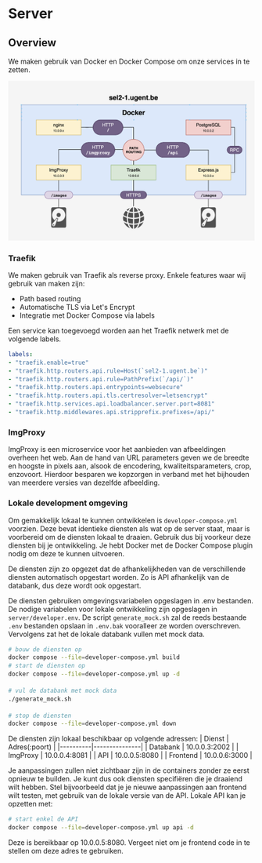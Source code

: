 # Server

## Overview

We maken gebruik van Docker en Docker Compose om onze services in te zetten.

![](./architecture.png)

### Traefik

We maken gebruik van Traefik als reverse proxy. Enkele features waar wij gebruik van maken zijn:

- Path based routing
- Automatische TLS via Let's Encrypt
- Integratie met Docker Compose via labels

Een service kan toegevoegd worden aan het Traefik netwerk met de volgende labels.

```yml
labels:
- "traefik.enable=true"
- "traefik.http.routers.api.rule=Host(`sel2-1.ugent.be`)"
- "traefik.http.routers.api.rule=PathPrefix(`/api/`)"
- "traefik.http.routers.api.entrypoints=websecure"
- "traefik.http.routers.api.tls.certresolver=letsencrypt"
- "traefik.http.services.api.loadbalancer.server.port=8081"
- "traefik.http.middlewares.api.stripprefix.prefixes=/api/"
```

### ImgProxy

ImgProxy is een microservice voor het aanbieden van afbeeldingen overheen het web. Aan de hand van URL parameters geven we de breedte en hoogste in pixels aan, alsook de encodering, kwaliteitsparameters, crop, enzovoort. Hierdoor besparen we kopzorgen in verband met het bijhouden van meerdere versies van dezelfde afbeelding.


### Lokale development omgeving
Om gemakkelijk lokaal te kunnen ontwikkelen is `developer-compose.yml` voorzien. Deze bevat identieke diensten als wat op de server staat, maar is voorbereid om de diensten lokaal te draaien.
Gebruik dus bij voorkeur deze diensten bij je ontwikkeling.
Je hebt Docker met de Docker Compose plugin nodig om deze te kunnen uitvoeren.

De diensten zijn zo opgezet dat de afhankelijkheden van de verschillende diensten automatisch opgestart worden. Zo is API afhankelijk van de databank, dus deze wordt ook opgestart.

De diensten gebruiken omgevingsvariabelen opgeslagen in .env bestanden. De nodige variabelen voor lokale ontwikkeling zijn opgeslagen in `server/developer.env`.
De script `generate_mock.sh` zal de reeds bestaande `.env` bestanden opslaan in `.env.bak` vooralleer ze worden overschreven.
Vervolgens zat het de lokale databank vullen met mock data.

```bash
# bouw de diensten op
docker compose --file=developer-compose.yml build
# start de diensten op
docker compose --file=developer-compose.yml up -d

# vul de databank met mock data
./generate_mock.sh

# stop de diensten
docker compose --file=developer-compose.yml down
```

De diensten zijn lokaal beschikbaar op volgende adressen:
| Dienst   | Adres(:poort) |
|----------|---------------|
| Databank | 10.0.0.3:2002 |
| ImgProxy | 10.0.0.4:8081 |
| API      | 10.0.0.5:8080 |
| Frontend | 10.0.0.6:3000 |

Je aanpassingen zullen niet zichtbaar zijn in de containers zonder ze eerst opnieuw te builden.
Je kunt dus ook diensten specifiëren die je draaiend wilt hebben.
Stel bijvoorbeeld dat je je nieuwe aanpassingen aan frontend wilt testen, met gebruik van de lokale versie van de API. Lokale API kan je opzetten met:
```bash
# start enkel de API
docker compose --file=developer-compose.yml up api -d
```
Deze is bereikbaar op 10.0.0.5:8080. Vergeet niet om je frontend code in te stellen om deze adres te gebruiken.

